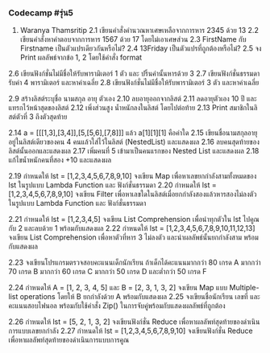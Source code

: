 ### Codecamp #รุ่น5
 1. Waranya Thamsritip
 2.1 เขียนคำสั่งคำนวณหาเศษเหลือจากการหาร 2345 ด้วย 13
 2.2 เขียนคำสั่งหาคำตอบจากการหาร 1567 ด้วย 17 โดยไม่เอาเศษส่วน
 2.3 FirstName กับ Firstname เป็นตัวแปรเดียวกันหรือไม่?
 2.4 13Friday เป็นตัวแปรที่ถูกต้องหรือไม่?
 2.5 จง Print ผลลัพธ์จากข้อ 1, 2 โดยใช้คำสั่ง format
 
 2.6 เขียนฟังก์ชั่นไม่มีชื่อให้รับพารามิเตอร์ 1 ตัว และ ปริ้นค่านั้นหารด้วย 3
 2.7 เขียนฟังก์ชั่นธรรมดารับค่า 4 พารามิเตอร์ และหาค่าเฉลี่ย
 2.8 เขียนฟังก์ชั่นไม่มีชื่อให้รับพารามิเตอร์ 3 ตัว และหาค่าเฉลี่ย

 2.9 สร้างลิสต์ระบุชื่อ นามสกุล อายุ ตัวเอง
 2.10 ลบอายุออกจากลิสต์
 2.11 ลดอายุตัวเอง 10 ปี และแทรกไว้หน้าสุดของลิสต์
 2.12 เพิ่งส่วนสูง น้ำหนักลงในลิสต์ โดยไปต่อท้าย
 2.13 Print สมาชิกในลิสต์ตัวที่ 3 ถึงตัวสุดท้าย

 2.14 a = [[[1,3],[3,4]],[5,[5,6],[7,8]]] แล้ว a[1][1][1] คือค่าใด
 2.15 เขียนชื่อนามสกุลอายุอยู่ในลิสต์เดียวของคน 4 คนแล้วใส่ไว้ในลิสต์ (NestedList) และแสดงผล
 2.16 ลบคนสุดท้ายของลิสต์นั้นออกและแสดงผล
 2.17 เพิ่มคนที่ 5 เข้ามาเป็นคนแรกของ Nested List และแสดงผล 
 2.18 แก้ไขน้ำหนักคนที่สอง +10 และแสดงผล

 2.19 กำหนดให้ lst = [1,2,3,4,5,6,7,8,9,10] จงเขียน Map เพื่อหาเลขยกกำลังสามทั้งหมดของ lst ในรูปแบบ Lambda Function และ ฟังก์ชั่นธรรมดา
 2.20 กำหนดให้ lst = [1,2,3,4,5,6,7,8,9,10] จงเขียน Filter เพื่อหาเลขใดในลิสต์เมื่อยกกำลังสองแล้วหารสองไม่ลงตัว ในรูปแบบ Lambda Function และ ฟังก์ชั่นธรรมดา

 2.21 กำหนดให้ lst = [1,2,3,4,5] จงเขียน List Comprehension เพื่อนำทุกตัวใน lst ไปคูณกับ 2 และลบด้วย 1 พร้อมกับแสดงผล
 2.22 กำหนดให้ lst = [1,2,3,4,5,6,7,8,9,10,11,12,13] จงเขียน List Comprehension เพื่อหาตัวที่หาร 3 ไม่ลงตัว และนำผลลัพธ์นั้นยกกำลังสาม พร้อมกับแสดงผล

 2.23 จงเขียนโปรแกรมตรวจสอบคะแนนเด็กนักเรียน ถ้าเด็กได้คะแนนมากกว่า 80 เกรด A มากกว่า 70 เกรด B มากกว่า 60 เกรด C มากกว่า 50 เกรด D และต่ำกว่า 50 เกรด F

 2.24 กำหนดให้ A = [1, 2, 3, 4, 5] และ B = [2, 3, 1, 3, 2] จงเขียน Map แบบ Multiple-list operations โดยให้ B ยกกำลังด้วย A พร้อมกับแสดงผล
 2.25 จงเขียนชื่อนักเรียน เลขที่ และคะแนนสอบไฟนอล พร้อมกับใช้คำสั่ง Zip() ในการจับคู่พร้อมกับแสดงผลลัพธ์ที่ถูกต้อง

 2.26 กำหนดให้ lst = [5, 2, 1, 3, 2] จงเขียนฟังก์ชั่น Reduce เพื่อหาผลลัพท์สุดท้ายของดำเนินการแบบเลขยกกำลัง 
 2.27 กำหนดให้ lst = [1,2,3,4,5,6,7,8,9,10] จงเขียนฟังก์ชั่น Reduce เพื่อหาผลลัพท์สุดท้ายของดำเนินการแบบการคูณ





